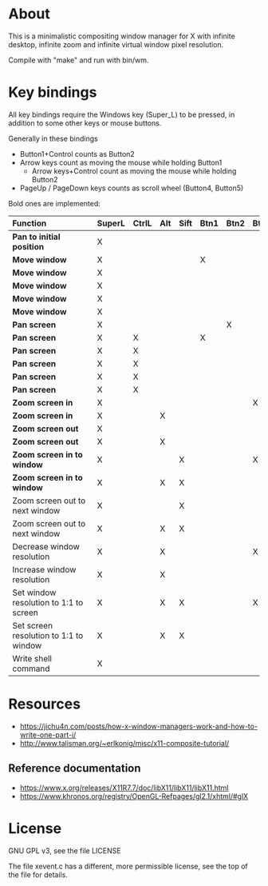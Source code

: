 # About

This is a minimalistic compositing window manager for X with infinite
desktop, infinite zoom and infinite virtual window pixel resolution.

Compile with "make" and run with bin/wm.

# Key bindings

All key bindings require the Windows key (Super_L) to be pressed, in
addition to some other keys or mouse buttons.

Generally in these bindings

* Button1+Control counts as Button2
* Arrow keys count as moving the mouse while holding Button1
  * Arrow keys+Control count as moving the mouse while holding Button2
* PageUp / PageDown keys counts as scroll wheel (Button4, Button5)

Bold ones are implemented:

|Function&nbsp;&nbsp;&nbsp;&nbsp;&nbsp;&nbsp;&nbsp;&nbsp;&nbsp;&nbsp;&nbsp;&nbsp;&nbsp;&nbsp;&nbsp;&nbsp;&nbsp;&nbsp;&nbsp;&nbsp;                                            |SuperL|CtrlL|Alt|Sift|Btn1|Btn2|Btn4|Btn5|Up|Down|Left|Right|Home|Motion|
|-----------------------------------------------|------|-----|---|----|----|----|----|----|--|----|----|-----|----|------|
|**Pan to initial position**                    |X     |     |   |    |    |    |    |    |  |    |    |     |X   |      |
|**Move window**                                |X     |     |   |    |X   |    |    |    |  |    |    |     |    |X     |
|**Move window**                                |X     |     |   |    |    |    |    |    |X |    |    |     |    |      |
|**Move window**                                |X     |     |   |    |    |    |    |    |  |X   |    |     |    |      |
|**Move window**                                |X     |     |   |    |    |    |    |    |  |    |X   |     |    |      |
|**Move window**                                |X     |     |   |    |    |    |    |    |  |    |    |X    |    |      |
|**Pan screen**                                 |X     |     |   |    |    |X   |    |    |  |    |    |     |    |X     |
|**Pan screen**                                 |X     |X    |   |    |X   |    |    |    |  |    |    |     |    |X     |
|**Pan screen**                                 |X     |X    |   |    |    |    |    |    |X |    |    |     |    |      |
|**Pan screen**                                 |X     |X    |   |    |    |    |    |    |  |X   |    |     |    |      |
|**Pan screen**                                 |X     |X    |   |    |    |    |    |    |  |    |X   |     |    |      |
|**Pan screen**                                 |X     |X    |   |    |    |    |    |    |  |    |    |X    |    |      |
|**Zoom screen in**                             |X     |     |   |    |    |    |X   |    |  |    |    |     |    |      |
|**Zoom screen in**                             |X     |     |X  |    |    |    |    |    |X |    |    |     |    |      |
|**Zoom screen out**                            |X     |     |   |    |    |    |    |X   |  |    |    |     |    |      |
|**Zoom screen out**                            |X     |     |X  |    |    |    |    |    |  |X   |    |     |    |      |
|**Zoom screen in to window**                   |X     |     |   |X   |    |    |X   |    |  |    |    |     |    |      |
|**Zoom screen in to window**                   |X     |     |X  |X   |    |    |    |    |X |    |    |     |    |      |
|Zoom screen out to next window                 |X     |     |   |X   |    |    |    |X   |  |    |    |     |    |      |
|Zoom screen out to next window                 |X     |     |X  |X   |    |    |    |    |  |X   |    |     |    |      |
|Decrease window resolution                     |X     |     |X  |    |    |    |X   |    |  |    |    |     |    |      |
|Increase window resolution                     |X     |     |X  |    |    |    |    |X   |  |    |    |     |    |      |
|Set window resolution to 1:1 to screen         |X     |     |X  |X   |    |    |X   |    |  |    |    |     |    |      |
|Set screen resolution to 1:1 to window         |X     |     |X  |X   |    |    |    |X   |  |    |    |     |    |      |
|Write shell command                            |X     |     |   |    |    |    |    |    |  |    |    |     |    |      |

  
# Resources

* https://jichu4n.com/posts/how-x-window-managers-work-and-how-to-write-one-part-i/
* http://www.talisman.org/~erlkonig/misc/x11-composite-tutorial/

## Reference documentation
* https://www.x.org/releases/X11R7.7/doc/libX11/libX11/libX11.html
* https://www.khronos.org/registry/OpenGL-Refpages/gl2.1/xhtml/#glX

# License

GNU GPL v3, see the file LICENSE

The file xevent.c has a different, more permissible license, see the top of the file for details.
